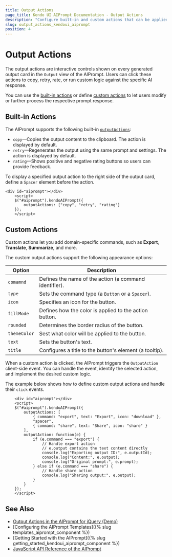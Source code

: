 ```yaml
---
title: Output Actions
page_title: Kendo UI AIPrompt Documentation - Output Actions
description: "Configure built-in and custom actions that can be applied to the generated output of the Kendo UI UI for jQuery AIPrompt component."
slug: output_actions_kendoui_aiprompt
position: 4
---
```


# Output Actions

The output actions are interactive controls shown on every generated output card in the `Output` view of the AIPrompt. Users can click these actions to copy, retry, rate, or run custom logic against the specific AI response.

You can use the [built-in actions](#built-in-actions) or define [custom actions](#custom-actions) to let users modify or further process the respective prompt response.

## Built-in Actions

The AIPrompt supports the following built-in [`outputActions`](/api/javascript/ui/aiprompt/configuration/outputactions):

* `copy`&mdash;Copies the output content to the clipboard. The action is displayed by default.
* `retry`&mdash;Regenerates the output using the same prompt and settings. The action is displayed by default.
* `rating`&mdash;Shows positive and negative rating buttons so users can provide feedback.

To display a specified output action to the right side of the output card, define a `Spacer` element before the action.

```dojo
<div id="aiprompt"></div>
    <script>
    $("#aiprompt").kendoAIPrompt({
        outputActions: ["copy", "retry", "rating"]
    });
    </script>
```

## Custom Actions

Custom actions let you add domain-specific commands, such as **Export**, **Translate**, **Summarize**, and more. 

The custom output actions support the following appearance options:

| Option | Description |
|---|---|
| `comamnd` | Defines the name of the action (a command identifier). |
| `type` | Sets the command type (a `Button` or a `Spacer`). |
| `icon` | Specifies an icon for the button. |
| `fillMode` | Defines how the color is applied to the action button. |
| `rounded` | Determines the border radius of the button. |
| `themeColor` | Sest what color will be applied to the button. |
| `text` | Sets the button's text. |
| `title` | Configures a title to the button's element (a tooltip). |

When a custom action is clicked, the AIPrompt triggers the `OutputAction` client-side event. You can handle the event, identify the selected action, and implement the desired custom logic.

The example below shows how to define custom output actions and handle their `click` events.

```dojo
    <div id="aiprompt"></div>
    <script>
    $("#aiprompt").kendoAIPrompt({
        outputActions: [
            { command: "export", text: "Export", icon: "download" },
            "spacer",
            { command: "share", text: "Share", icon: "share" }
        ],
        outputAction: function(e) {
            if (e.command === "export") {
                // Handle export action
                // e.output contains the text content directly
                console.log("Exporting output ID:", e.outputId);
                console.log("Content:", e.output);
                console.log("Original prompt:", e.prompt);
            } else if (e.command === "share") {
                // Handle share action
                console.log("Sharing output:", e.output);
            }
        }
    });
    </script>
```

## See Also

* [Output Actions in the AIPrompt for jQuery (Demo)](https://demos.telerik.com/kendo-ui/aiprompt/output-actions)
* [Configuring the AIPrompt Templates]({% slug templates_aiprompt_component %})
* [Getting Started with the AIPrompt]({% slug getting_started_kendoui_aiprompt_component %})
* [JavaScript API Reference of the AIPrompt](/api/javascript/ui/aiprompt)